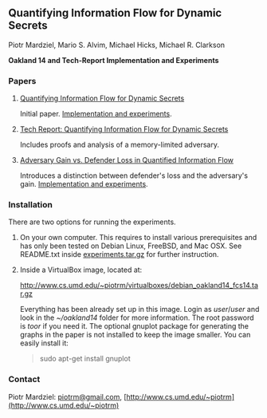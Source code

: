 ## Quantifying Information Flow for Dynamic Secrets
Piotr Mardziel, Mario S. Alvim, Michael Hicks, Michael R. Clarkson

**Oakland 14 and Tech-Report Implementation and Experiments**

### Papers

1. [Quantifying Information Flow for Dynamic
   Secrets](http://www.cs.umd.edu/~mwh/papers/qif-dynamic-secrets.pdf)

   Initial paper. [Implementation and
   experiments](https://github.com/plum-umd/qif/tree/master/oakland14).

2. [Tech Report: Quantifying Information Flow for Dynamic
   Secrets](http://www.cs.umd.edu/~mwh/papers/qif-dynamic-secrets-tr.pdf)

   Includes proofs and analysis of a memory-limited adversary.

3. [Adversary Gain vs. Defender Loss in Quantified Information
   Flow](http://www.cs.umd.edu/~mwh/papers/qifgl.pdf)

   Introduces a distinction between defender's loss and the
   adversary's gain. [Implementation and
   experiments](https://github.com/plum-umd/qif/tree/master/fcs14).

### Installation

There are two options for running the experiments.

 1. On your own computer. This requires to install various
    prerequisites and has only been tested on Debian Linux, FreeBSD,
    and Mac OSX. See README.txt inside
    [experiments.tar.gz](experiments.tar.gz) for further instruction.

 2. Inside a VirtualBox image, located at:

    http://www.cs.umd.edu/~piotrm/virtualboxes/debian_oakland14_fcs14.tar.gz

    Everything has been already set up in this image. Login as
    *user*/*user* and look in the *~/oakland14* folder for more
    information. The root password is *toor* if you need it. The
    optional gnuplot package for generating the graphs in the paper is
    not installed to keep the image smaller. You can easily install
    it:

    > sudo apt-get install gnuplot

### Contact
Piotr Mardziel: [piotrm@gmail.com](mailto:piotrm@gmail.com), [http://www.cs.umd.edu/~piotrm](http://www.cs.umd.edu/~piotrm)
